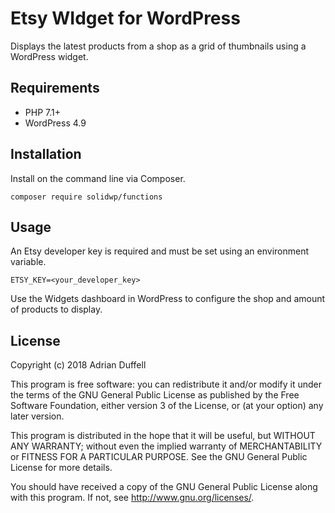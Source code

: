 # Etsy WIdget for WordPress

Displays the latest products from a shop as a grid of thumbnails using a WordPress widget.

## Requirements

- PHP 7.1+
- WordPress 4.9

## Installation

Install on the command line via Composer.
```shell
composer require solidwp/functions
```

## Usage

An Etsy developer key is required and must be set using an environment variable.

```
ETSY_KEY=<your_developer_key>
```

Use the Widgets dashboard in WordPress to configure the shop and amount of products to display.

## License

Copyright (c) 2018 Adrian Duffell

This program is free software: you can redistribute it and/or modify
it under the terms of the GNU General Public License as published by
the Free Software Foundation, either version 3 of the License, or
(at your option) any later version.

This program is distributed in the hope that it will be useful,
but WITHOUT ANY WARRANTY; without even the implied warranty of
MERCHANTABILITY or FITNESS FOR A PARTICULAR PURPOSE.  See the
GNU General Public License for more details.

You should have received a copy of the GNU General Public License
along with this program.  If not, see <http://www.gnu.org/licenses/>.

